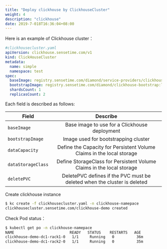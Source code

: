 ```yaml
---
title: "Deploy clickhouse by ClickhouseCluster"
weight: 4
description: "clickhouse"
date: 2019-7-018T16:36:04+08:00
---
```


Here is an example of Clickhouse cluster：

```yaml
#clickhousecluster.yaml
apiVersion: clickhouse.sensetime.com/v1
kind: ClickHouseCluster
metadata:
  name: simple
  namespace: test
spec:
  baseImage: registry.sensetime.com/diamond/service-providers/clickhouse:latest
  bootstrapImage: registry.sensetime.com/diamond/clickhouse-bootstrap:latest
  shardsCount: 1
  replicasCount: 2
```

Each field is described as follows:

| Field              |                                 Describe                                 |
| ------------------ | :----------------------------------------------------------------------: |
| `baseImage`        |              Base image to use for a Clickhouse deployment               |
| `bootstrapImage`   |                   Image used for bootstrapping cluster                   |
| `dataCapacity`     |  Define the Capacity for Persistent Volume Claims in the local storage   |
| `dataStorageClass` |  Define StorageClass for Persistent Volume Claims in the local storage   |
| `deletePVC`        | DeletePVC defines if the PVC must be deleted when the cluster is deleted |

Create clickhouse instance

```bash
$ kc create -f clickhousecluster.yaml -n clickhouse-namepace
clickhousecluster.sensetime.com/clickhouse-demo created
```

Check Pod status：

```bash
$ kubectl get po -n clickhouse-namepace
NAME                         READY   STATUS    RESTARTS   AGE
clickhouse-demo-dc1-rack1-0   1/1     Running   0          36m
clickhouse-demo-dc1-rack2-0   1/1     Running   0          35m
```
